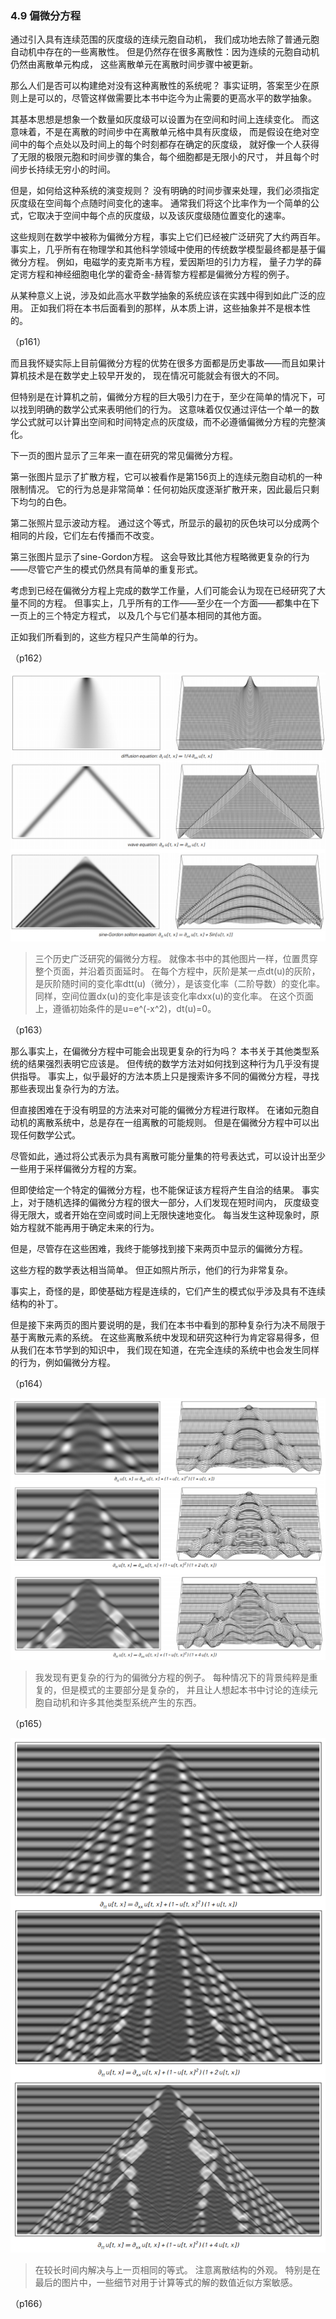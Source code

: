 ### 4.9  偏微分方程

通过引入具有连续范围的灰度级的连续元胞自动机，
我们成功地去除了普通元胞自动机中存在的一些离散性。
但是仍然存在很多离散性：因为连续的元胞自动机仍然由离散单元构成，
这些离散单元在离散时间步骤中被更新。

那么人们是否可以构建绝对没有这种离散性的系统呢？
事实证明，答案至少在原则上是可以的，尽管这样做需要比本书中迄今为止需要的更高水平的数学抽象。

其基本思想是想象一个数量如灰度级可以设置为在空间和时间上连续变化。
而这意味着，不是在离散的时间步中在离散单元格中具有灰度级，
而是假设在绝对空间中的每个点处以及时间上的每个时刻都存在确定的灰度级，
就好像一个人获得了无限的极限元胞和时间步骤的集合，每个细胞都是无限小的尺寸，
并且每个时间步长持续无穷小的时间。

但是，如何给这种系统的演变规则？ 没有明确的时间步骤来处理，我们必须指定灰度级在空间每个点随时间变化的速率。
通常我们将这个比率作为一个简单的公式，它取决于空间中每个点的灰度级，以及该灰度级随位置变化的速率。

这些规则在数学中被称为偏微分方程，事实上它们已经被广泛研究了大约两百年。
事实上，几乎所有在物理学和其他科学领域中使用的传统数学模型最终都是基于偏微分方程。
例如，电磁学的麦克斯韦方程，爱因斯坦的引力方程，
量子力学的薛定谔方程和神经细胞电化学的霍奇金-赫胥黎方程都是偏微分方程的例子。

从某种意义上说，涉及如此高水平数学抽象的系统应该在实践中得到如此广泛的应用。
正如我们将在本书后面看到的那样，从本质上讲，这些抽象并不是根本性的。

（p161）

而且我怀疑实际上目前偏微分方程的优势在很多方面都是历史事故——而且如果计算机技术是在数学史上较早开发的，
现在情况可能就会有很大的不同。

但特别是在计算机之前，偏微分方程的巨大吸引力在于，至少在简单的情况下，可以找到明确的数学公式来表明他们的行为。
这意味着仅仅通过评估一个单一的数学公式就可以计算出空间和时间特定点的灰度级，而不必遵循偏微分方程的完整演化。

下一页的图片显示了三年来一直在研究的常见偏微分方程。

第一张图片显示了扩散方程，它可以被看作是第156页上的连续元胞自动机的一种限制情况。
它的行为总是非常简单：任何初始灰度逐渐扩散开来，因此最后只剩下均匀的白色。

第二张照片显示波动方程。
通过这个等式，所显示的最初的灰色块可以分成两个相同的片段，它们左右传播而不改变。

第三张图片显示了sine-Gordon方程。
这会导致比其他方程略微更复杂的行为——尽管它产生的模式仍然具有简单的重复形式。

考虑到已经在偏微分方程上完成的数学工作量，人们可能会认为现在已经研究了大量不同的方程。
但事实上，几乎所有的工作——至少在一个方面——都集中在下一页上的三个特定方程式，
以及几个与它们基本相同的其他方面。

正如我们所看到的，这些方程只产生简单的行为。

（p162）

![](assets/p163.png)

>三个历史广泛研究的偏微分方程。
就像本书中的其他图片一样，位置贯穿整个页面，并沿着页面延时。
在每个方程中，灰阶是某一点dt(u)的灰阶，是灰阶随时间的变化率dtt(u)（微分），是该变化率（二阶导数）的变化率。
同样，空间位置dx(u)的变化率是该变化率dxx(u)的变化率。
在这个页面上，遵循初始条件的是u=e^(-x^2)，dt(u)=0。

（p163）

那么事实上，在偏微分方程中可能会出现更复杂的行为吗？
本书关于其他类型系统的结果强烈表明它应该是。
但传统的数学方法对如何找到这种行为几乎没有提供指导。
事实上，似乎最好的方法本质上只是搜索许多不同的偏微分方程，寻找那些表现出复杂行为的方法。

但直接困难在于没有明显的方法来对可能的偏微分方程进行取样。
在诸如元胞自动机的离散系统中，总是存在一组离散的可能规则。
但是在偏微分方程中可以出现任何数学公式。

尽管如此，通过将公式表示为具有离散可能分量集的符号表达式，可以设计出至少一些用于采样偏微分方程的方案。

但即使给定一个特定的偏微分方程，也不能保证该方程将产生自洽的结果。
事实上，对于随机选择的偏微分方程的很大一部分，人们发现在短时间内，
灰度级变得无限大，或者开始在空间或时间上无限快速地变化。
每当发生这种现象时，原始方程就不能再用于确定未来的行为。

但是，尽管存在这些困难，我终于能够找到接下来两页中显示的偏微分方程。

这些方程的数学表达相当简单。 但正如照片所示，他们的行为非常复杂。

事实上，奇怪的是，即使基础方程是连续的，它们产生的模式似乎涉及具有不连续结构的补丁。

但是接下来两页的图片要说明的是，我们在本书中看到的那种复杂行为决不局限于基于离散元素的系统。
在这些离散系统中发现和研究这种行为肯定容易得多，但从我们在本节学到的知识中，
我们现在知道，在完全连续的系统中也会发生同样的行为，例如偏微分方程。

（p164）

![](assets/p165.png)

>我发现有更复杂的行为的偏微分方程的例子。
每种情况下的背景纯粹是重复的，但是模式的主要部分是复杂的，
并且让人想起本书中讨论的连续元胞自动机和许多其他类型系统产生的东西。

（p165）

![](assets/p166.png)

>在较长时间内解决与上一页相同的等式。
注意离散结构的外观。
特别是在最后的图片中，一些细节对用于计算等式的解的数值近似方案敏感。

（p166）
